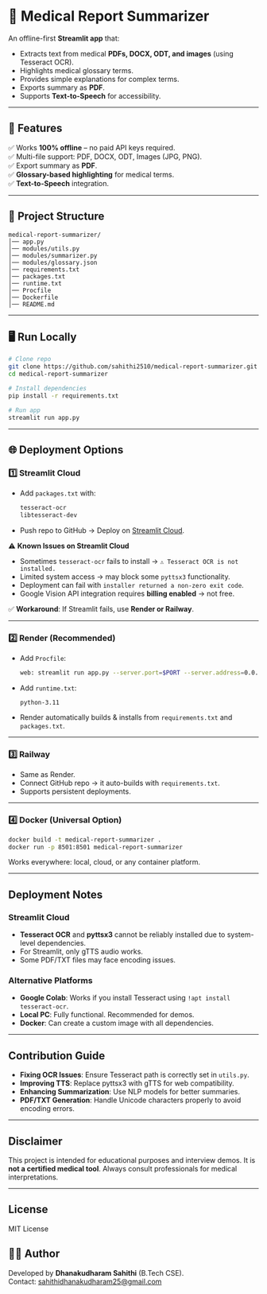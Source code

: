 # 🏥 Medical Report Summarizer

An offline-first **Streamlit app** that:
- Extracts text from medical **PDFs, DOCX, ODT, and images** (using Tesseract OCR).
- Highlights medical glossary terms.
- Provides simple explanations for complex terms.
- Exports summary as **PDF**.
- Supports **Text-to-Speech** for accessibility.

---

## 🚀 Features
✅ Works **100% offline** – no paid API keys required.  
✅ Multi-file support: PDF, DOCX, ODT, Images (JPG, PNG).  
✅ Export summary as **PDF**.  
✅ **Glossary-based highlighting** for medical terms.  
✅ **Text-to-Speech** integration.  

---

## 📂 Project Structure
```
medical-report-summarizer/
│── app.py
│── modules/utils.py
│── modules/summarizer.py
│── modules/glossary.json
│── requirements.txt
│── packages.txt
│── runtime.txt
│── Procfile
│── Dockerfile
│── README.md
```

---

## 🖥️ Run Locally

```bash
# Clone repo
git clone https://github.com/sahithi2510/medical-report-summarizer.git
cd medical-report-summarizer

# Install dependencies
pip install -r requirements.txt

# Run app
streamlit run app.py
```

---

## 🌐 Deployment Options

### 1️⃣ Streamlit Cloud
- Add `packages.txt` with:
  ```txt
  tesseract-ocr
  libtesseract-dev
  ```
- Push repo to GitHub → Deploy on [Streamlit Cloud](https://streamlit.io/cloud).

⚠️ **Known Issues on Streamlit Cloud**
- Sometimes `tesseract-ocr` fails to install → `⚠️ Tesseract OCR is not installed.`  
- Limited system access → may block some `pyttsx3` functionality.  
- Deployment can fail with `installer returned a non-zero exit code`.  
- Google Vision API integration requires **billing enabled** → not free.  

✅ **Workaround**: If Streamlit fails, use **Render or Railway**.

---

### 2️⃣ Render (Recommended)
- Add `Procfile`:
  ```bash
  web: streamlit run app.py --server.port=$PORT --server.address=0.0.0.0
  ```
- Add `runtime.txt`:
  ```
  python-3.11
  ```
- Render automatically builds & installs from `requirements.txt` and `packages.txt`.

---

### 3️⃣ Railway
- Same as Render.  
- Connect GitHub repo → it auto-builds with `requirements.txt`.  
- Supports persistent deployments.

---

### 4️⃣ Docker (Universal Option)
```bash
docker build -t medical-report-summarizer .
docker run -p 8501:8501 medical-report-summarizer
```

Works everywhere: local, cloud, or any container platform.

---

## Deployment Notes

### Streamlit Cloud

- **Tesseract OCR** and **pyttsx3** cannot be reliably installed due to system-level dependencies.  
- For Streamlit, only gTTS audio works.  
- Some PDF/TXT files may face encoding issues.

### Alternative Platforms

- **Google Colab**: Works if you install Tesseract using `!apt install tesseract-ocr`.  
- **Local PC**: Fully functional. Recommended for demos.  
- **Docker**: Can create a custom image with all dependencies.  

---

## Contribution Guide

- **Fixing OCR Issues**: Ensure Tesseract path is correctly set in `utils.py`.  
- **Improving TTS**: Replace pyttsx3 with gTTS for web compatibility.  
- **Enhancing Summarization**: Use NLP models for better summaries.  
- **PDF/TXT Generation**: Handle Unicode characters properly to avoid encoding errors.  

---

## Disclaimer

This project is intended for educational purposes and interview demos. It is **not a certified medical tool**. Always consult professionals for medical interpretations.

---

## License

MIT License



## 👨‍💻 Author
Developed by **Dhanakudharam Sahithi** (B.Tech CSE).  
Contact: sahithidhanakudharam25@gmail.com 
